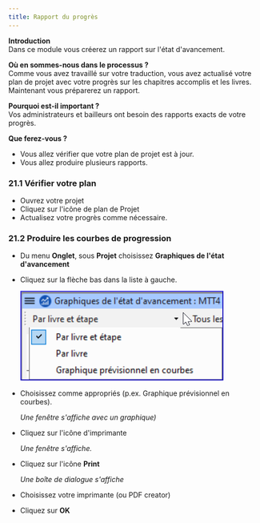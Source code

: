 ```yaml
---
title: Rapport du progrès
---
```

**Introduction**  
Dans ce module vous créerez un rapport sur l'état d'avancement.

**Où en sommes-nous dans le processus ?**  
Comme vous avez travaillé sur votre traduction, vous avez actualisé votre plan de projet avec votre progrès sur les chapitres accomplis et les livres. Maintenant vous préparerez un rapport.

**Pourquoi est-il important ?**  
Vos administrateurs et bailleurs ont besoin des rapports exacts de votre progrès.

**Que ferez-vous ?** 
-   Vous allez vérifier que votre plan de projet est à jour.
-   Vous allez produire plusieurs rapports.

### 21.1 Vérifier votre plan

-   Ouvrez votre projet
-   Cliquez sur l'icône de plan de Projet
-   Actualisez votre progrès comme nécessaire.

### 21.2 Produire les courbes de progression

-   Du menu **Onglet**, sous **Projet** choisissez **Graphiques de l'état d'avancement**
-   Cliquez sur la flèche bas dans la liste à gauche.

    ![](../media/37b4f7cb0fc18d7ae7fe2ffb0f946c33.png)

-   Choisissez comme appropriés (p.ex. Graphique prévisionnel en courbes).

    *Une fenêtre s'affiche avec un graphique)*

-   Cliquez sur l'icône d'imprimante

    *Une fenêtre s'affiche.*

-   Cliquez sur l'icône **Print**

    *Une boîte de dialogue s'affiche*

-   Choisissez votre imprimante (ou PDF creator)
-   Cliquez sur **OK**
